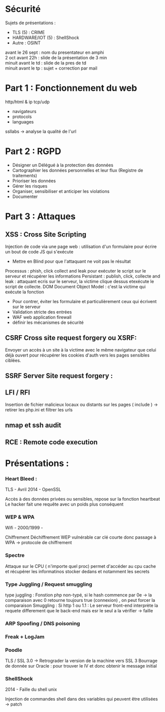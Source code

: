 # **Sécurité** 

Sujets de présentations : 

- TLS (5) : CRIME
- HARDWARE/IOT (5) : ShellShock
- Autre : OSINT

avant le 26 sept : nom du presentateur en amphi  
2 oct avant 22h : slide de la présentation de 3 min  
minuit avant le td : slide de la pres de td  
minuit avant le tp : sujet + correction par mail 

# Part 1 : Fonctionnement du web 

http/html & ip tcp/udp 

- navigateurs 
- protocols 
- languages 

ssllabs -> analyse la qualité de l'url 

# Part 2 : RGPD  
- Désigner un Délégué à la protection des données 
- Cartographier les données personnelles et leur flux (Registre de traitements)
- Prioriser les données 
- Gérer les risques 
- Organiser, sensibiliser et anticiper les violations 
- Documenter 

# Part 3 : Attaques 

## XSS : Cross Site Scripting

Injection de code via une page web  : utilisation d'un formulaire pour écrire un bout de code JS qui s'exécute
 - Mettre en Blind pour que l'attaquant ne voit pas le résultat

Processus : phish, click collect and leak pour exécuter le script sur le serveur et récupérer les informations
Persistant : publish, click, collecte and leak : attaquant ecris sur le serveur, la victime clique dessus etexécute le script de collecte.
DOM Document Object Model : c'est la victime qui exécute la fonction

- Pour contrer, éviter les formulaire et particulièrement ceux qui écrivent sur le serveur 
- Validation stricte des entrées 
- WAF web application firewall 
- définir les mécanismes de sécurité

## CSRF Cross site request forgery ou XSRF: 

Envoyer un accès à un site à la victime avec le même navigateur que celui déjà ouvert pour récupérer les cookies d'auth vers les pages sensibles ciblées.

## SSRF Server Site request forgery :


## LFI / RFI 

Insertion de fichier malicieux locaux ou distants sur les pages ( include )
-> retirer les php.ini et filtrer les urls 

## nmap et ssh audit 

## RCE : Remote code execution

# Présentations : 

### Heart Bleed : 
TLS - Avril 2014 - OpenSSL

Accès à des données privées ou sensibles, repose sur la fonction heartbeat 
Le hacker fait une requête avec un poids plus conséquent 

### WEP & WPA
Wifi - 2000/1999 - 

Chiffrement Déchiffrement 
WEP vulnérable car clé courte donc passage à WPA -> protocole de chiffrement 

### Spectre 
Attaque sur le CPU ( n'importe quel proc) 
permet d'accéder au cpu cache et récupérer les informatinos stocker dedans et notamment les secrets

### Type Juggling / Request smuggling

type juggling : Fonstion php non-typé, si le hash commence par 0e -> la comparaison avec 0 retourne toujours true (connexion) , on peut forcer la comparaison 
Smuggling : Si http 1 ou 1.1 : Le serveur front-end interprète la requete differement que le back-end mais esr le seul a la vérifier -> faille 

### ARP Spoofing / DNS poisoning 

### Freak + LogJam

### Poodle 
TLS / SSL 3.0 -> Retrograder la version de la machine vers SSL 3 
Bourrage de donnée sur Oracle : pour trouver le IV et donc obtenir le message initial 

### ShellShock 
2014 - Faille du shell unix 

Injection de commandes shell dans des variables qui peuvent être utilisées -> patch 